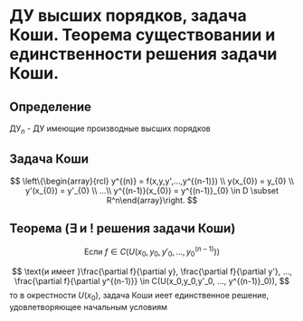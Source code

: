 # ДУ высших порядков, задача Коши. Теорема существовании и единственности решения задачи Коши.

## Определение

$\text{ДУ}_n$ - ДУ имеющие производные высших порядков

## Задача Коши

$$
\left\{\begin{array}{rcl} y^{(n)} = f(x,y,y',...,y^{(n-1)}) \\
y(x_{0}) = y_{0} \\
y'(x_{0}) = y'_{0} \\
...\\
y^{(n-1)}(x_{0}) = y^{(n-1)}_{0} \in D \subset R^n\end{array}\right.
$$

## Теорема ($\exists$ и ! решения задачи Коши)

$$\text{Если } f \in C(U(x_0,y_0,y'_0,..., y^{(n-1)}_0))$$

$$
\text{и имеет }\frac{\partial f}{\partial y},
\frac{\partial f}{\partial y'},
...,
\frac{\partial f}{\partial y^{(n-1)}} \in C(U(x_0,y_0,y'_0,
..., y^{(n-1)}_0)),
$$
то в окрестности $U(x_0)$, задача Коши иеет единственное решение,
удовлетворяющее начальным условиям
